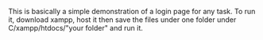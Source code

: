 This is basically a simple demonstration of a login page for any task.
To run it, download xampp, host it then save the files under one folder under C/xampp/htdocs/"your folder" and run it.
